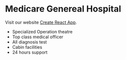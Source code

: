 # Medicare Genereal Hospital

Visit our website [Create React App](https://eager-noether-c223c7.netlify.app).

- Specialized Operation theatre
- Top class medical officer
- All diagnosis test 
- Cabin facilities
- 24 hours support